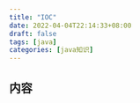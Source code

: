 ```yaml
---
title: "IOC"
date: 2022-04-04T22:14:33+08:00
draft: false
tags: [java]
categories: [java知识]
---
```

## 内容